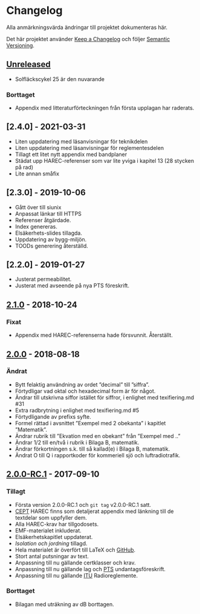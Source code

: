 # Changelog
Alla anmärkningsvärda ändringar till projektet dokumenteras här.

Det här projektet använder [Keep a Changelog] och följer [Semantic Versioning].

## [Unreleased]
- Solfläckscykel 25 är den nuvarande

### Borttaget
- Appendix med litteraturförteckningen från första upplagan har raderats.

## [2.4.0] - 2021-03-31
- Liten uppdatering med läsanvisningar för teknikdelen
- Liten uppdatering med läsanvisningar för reglementesdelen
- Tillagt ett litet nytt appendix med bandplaner
- Städat upp HAREC-referenser som var lite yviga i kapitel 13 (28 stycken på rad)
- Lite annan småfix

## [2.3.0] - 2019-10-06
- Gått över till siunix
- Anpassat länkar till HTTPS
- Referenser åtgärdade.
- Index genereras.
- Elsäkerhets-slides tillagda.
- Uppdatering av bygg-miljön.
- TOODs generering återställd.

## [2.2.0] - 2019-01-27
- Justerat permeabilitet.
- Justerat med avseende på nya PTS föreskrift.

## [2.1.0] - 2018-10-24

### Fixat
- Appendix med HAREC-referenserna hade försvunnit. Återställt.


## [2.0.0] - 2018-08-18

### Ändrat
- Bytt felaktig användning av ordet ”decimal” till ”siffra”.
- Förtydligar vad oktal och hexadecimal form är för något.
- Ändrar till utskrivna siffor istället för siffror, i enlighet med texifiering.md #31
- Extra radbrytning i enlighet med texifiering.md #5
- Förtydligande av prefixs syfte.
- Formel rättad i avsnittet ”Exempel med 2 obekanta” i kapitlet ”Matematik”.
- Ändrar rubrik till ”Ekvation med en obekant” från ”Exempel med ..”
- Ändrar 1/2 till en/två i rubrik i Bilaga B, matematik.
- Ändrar förkortningen s.k. till så kallad(e) i Bilaga B, matematik.
- Ändrat O till Q i rapportkoder för kommeriell sjö och luftradiotrafik.


## [2.0.0-RC.1] - 2017-09-10

### Tillagt
- Första version 2.0.0-RC.1 och `git tag` v2.0.0-RC.1 satt.
- [CEPT](https://cept.org) HAREC finns som detaljerat appendix med länkning till de textdelar som
  uppfyller dem.
- Alla HAREC-krav har tillgodosets.
- EMF-materialet inkluderat.
- Elsäkerhetskapitlet uppdaterat.
- _Isolation och jordning_ tillagd.
- Hela materialet är överfört till LaTeX och [GitHub](https://github.com).
- Stort antal putsningar av text.
- Anpassning till nu gällande certklasser och krav.
- Anpassning till nu gällande lag och [PTS](https://www.pts.se) undantagsföreskrift.
- Anpassning till nu gällande [ITU](https://www.itu.int) Radioreglemente.

### Borttaget
- Bilagan med uträkning av dB borttagen.

[Unreleased]: https://github.com/SverigesSandareamatorer/SSA-Akademin/compare/v2.1.0...HEAD
[2.1.0]: https://github.com/SverigesSandareamatorer/SSA-Akademin/compare/v2.0.0...v2.1.0
[2.0.0]: https://github.com/SverigesSandareamatorer/SSA-Akademin/compare/v2.0.0-RC.1...v2.0.0
[2.0.0-RC.1]: https://github.com/SverigesSandareamatorer/SSA-Akademin/compare/8141940...v2.0.0-RC.1

[Keep a Changelog]: http://keepachangelog.com/en/1.0.0/
[Semantic Versioning]: http://semver.org/spec/v2.0.0.html
